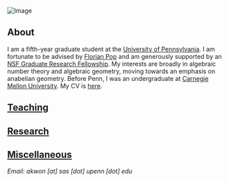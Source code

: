![Image](/assets/me.jpg)

## About

I am a fifth-year graduate student at the [University of Pennsylvania](https://www.math.upenn.edu/). I am fortunate to be advised by [Florian Pop](https://www2.math.upenn.edu/~pop/) and am generously supported by an [NSF Graduate Research Fellowship](https://www.nsfgrfp.org/). My interests are broadly in algebraic number theory and algebraic geometry, moving towards an emphasis on anabelian geometry. Before Penn, I was an undergraduate at [Carnegie Mellon University](https://www.cmu.edu/math). My CV is [here](/assets/CV.pdf).

## [Teaching](/teaching/index.md)

## [Research](research.md)

## [Miscellaneous](misc.md)

*Email: akwon [at] sas [dot] upenn [dot] edu*

